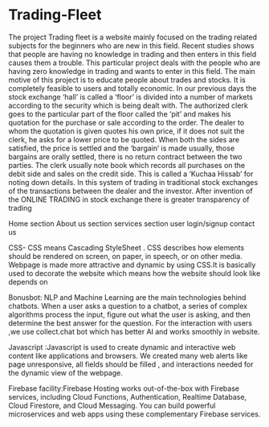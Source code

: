 # Trading-Fleet
The project Trading fleet is a website mainly focused on the trading related
subjects for the beginners who are new in this field. Recent studies shows that
people are having no knowledge in trading and then enters in this field causes them
a trouble. This particular project deals with the people who are having zero
knowledge in trading and wants to enter in this field. The main motive of this
project is to educate people about trades and stocks. It is completely feasible to
users and totally economic. In our previous days the stock exchange ‘hall’ is called
a ‘floor’ is divided into a number of markets according to the security which is
being dealt with. The authorized clerk goes to the particular part of the floor called
the ‘pit’ and makes his quotation for the purchase or sale according to the order.
The dealer to whom the quotation is given quotes his own price, if it does not suit
the clerk, he asks for a lower price to be quoted. When both the sides are satisfied,
the price is settled and the ‘bargain’ is made usually, those bargains are orally
settled, there is no return contract between the two parties. The clerk usually note
book which records all purchases on the debit side and sales on the credit side.
This is called a ‘Kuchaa Hissab’ for noting down details. In this system of trading
in traditional stock exchanges of the transactions between the dealer and the
investor. After invention of the ONLINE TRADING in stock exchange there is
greater transparency of trading


Home section 
About us section
services section
user login/signup
contact us 


CSS- CSS  means  Cascading StyleSheet . CSS describes how elements should be rendered on screen, on paper, in speech, or on other media. Webpage is made more attractive and dynamic by using CSS.It is basically used to decorate the website which means how the website should look like depends on

Bonusbot: NLP and Machine Learning are the main technologies behind chatbots. When a user asks a question to a chatbot, a series of complex algorithms process the input, figure out what the user is asking, and then determine the best answer for the question. For the interaction with users ,we use  collect.chat bot which has better AI and works smoothly in website.

Javascript :Javascript is used to create dynamic and interactive web content like applications and browsers. We created many web alerts like page unresponsive, all fields should be filled , and interactions needed for the dynamic view of the webpage.

Firebase facility:Firebase Hosting works out-of-the-box with Firebase services, including Cloud Functions, Authentication, Realtime Database, Cloud Firestore, and Cloud Messaging. You can build powerful microservices and web apps using these complementary Firebase services.
